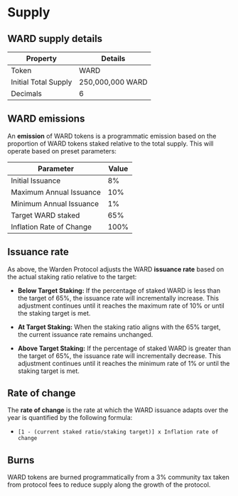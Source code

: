 # Supply

## WARD supply details

|Property|Details|
|-|--|
| Token | WARD |
| Initial Total Supply | 250,000,000 WARD |
| Decimals | 6 |


## **WARD emissions**

An **emission** of WARD tokens is a programmatic emission based on the proportion of WARD tokens staked relative to the total supply. This will operate based on preset parameters:

| Parameter |Value  |
|--|--|
| Initial Issuance |8%  |
| Maximum Annual Issuance  | 10%  |
| Minimum Annual Issuance | 1% |
| Target WARD staked | 65% |
| Inflation Rate of Change | 100% |

## Issuance rate
As above, the Warden Protocol adjusts the WARD **issuance rate** based on the actual staking ratio relative to the target:

- **Below Target Staking:** If the percentage of staked WARD is less than the target of 65%, the issuance rate will incrementally increase. This adjustment continues until it reaches the maximum rate of 10% or until the staking target is met.
    
- **At Target Staking:** When the staking ratio aligns with the 65% target, the current issuance rate remains unchanged.
    
- **Above Target Staking:** If the percentage of staked WARD is greater than the target of 65%, the issuance rate will incrementally decrease. This adjustment continues until it reaches the minimum rate of 1% or until the staking target is met.

## Rate of change

The **rate of change** is the rate at which the WARD issuance adapts over the year is quantified by the following formula: 

- `[1 - (current staked ratio/staking target)] x Inflation rate of change`

## **Burns**

WARD tokens are burned programmatically from a 3% community tax taken from protocol fees to reduce supply along the growth of the protocol. 

